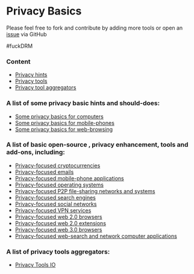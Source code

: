 # Privacy Basics

Please feel free to fork and contribute by adding more tools or open an [issue](https://github.com/serejandmyself/Privacy-Basics/issues) via GitHub

#fuckDRM 

### Content
- [Privacy hints](https://github.com/serejandmyself/Privacy-Basics/blob/master/README.md#a-list-of-some-privacy-basic-hints-and-should-does)
- [Privacy tools](https://github.com/serejandmyself/Privacy-Basics/blob/master/README.md#a-list-of-basic-open-source--privacy-enhancement-tools-and-add-ons-including)
- [Privacy tool aggregators](https://github.com/serejandmyself/Privacy-Basics/blob/master/README.md#a-list-of-privacy-tools-aggregators)

### A list of some privacy basic hints and should-does:
- [Some privacy basics for computers](https://github.com/serejandmyself/Privacy-Basics/blob/master/Some%20privacy%20basics%20for%20computers.md)
- [Some privacy basics for mobile-phones](https://github.com/serejandmyself/Privacy-Basics/blob/master/Some%20privacy%20basics%20for%20mobile-phones.md)
- [Some privacy basics for web-browsing](https://github.com/serejandmyself/Privacy-Basics/blob/master/Some%20privacy%20basics%20for%20web-browsing.md)

### A list of basic open-source , privacy enhancement, tools and add-ons, including:
- [Privacy-focused cryptocurrencies](https://github.com/serejandmyself/Privacy-Basics/blob/master/Privacy-focused%20cryptocurrecnies.md)
- [Privacy-focused emails](https://github.com/serejandmyself/Privacy-Basics/blob/master/Privacy-focused%20emails.md)
- [Privacy-focused mobile-phone applications](https://github.com/serejandmyself/Privacy-Basics/blob/master/Privacy-focused%20mobile-phone%20applications.md)
- [Privacy-focused operating systems](https://github.com/serejandmyself/Privacy-Basics/blob/master/Privacy-focused%20operating%20systems.md)
- [Privacy-focused P2P file-sharing networks and systems](https://github.com/serejandmyself/Privacy-Basics/blob/master/Privacy-focused%20P2P%20file-sharing%20networks%20and%20systems.md)
- [Privacy-focused search engines](https://github.com/serejandmyself/Privacy-Basics/blob/master/Privacy-focused%20search%20engines.md)
- [Privacy-focused social networks](https://github.com/serejandmyself/Privacy-Basics/blob/master/Privacy-focused%20social%20networks.md)
- [Privacy-focused VPN services](https://github.com/serejandmyself/Privacy-Basics/blob/master/Privacy-focused%20VPN%20services.md)
- [Privacy-focused web 2.0 browsers](https://github.com/serejandmyself/Privacy-Basics/blob/master/Privacy-focused%20web%202.0-browsers.md)
- [Privacy-focused web 2.0 extensions](https://github.com/serejandmyself/Privacy-Basics/blob/master/Privacy-focused%20web%202.0-extensions.md)
- [Privacy-focused web 3.0 browsers](https://github.com/serejandmyself/Privacy-Basics/blob/master/Privacy-focused%20web%203.0-browsers.md)
- [Privacy-focused web-search and network computer applications](https://github.com/serejandmyself/Privacy-Basics/blob/master/Privacy-focused%20web-search%20and%20network%20computer%20applications.md)

### A list of privacy tools aggregators:
- [Privacy Tools IO](https://www.privacytools.io/)
